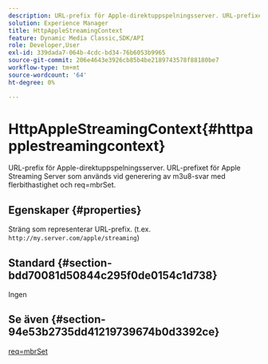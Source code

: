 ```yaml
---
description: URL-prefix för Apple-direktuppspelningsserver. URL-prefixet för Apple Streaming Server som används vid generering av m3u8-svar med flerbithastighet och req=mbrSet.
solution: Experience Manager
title: HttpAppleStreamingContext
feature: Dynamic Media Classic,SDK/API
role: Developer,User
exl-id: 339dada7-064b-4cdc-bd34-76b6053b9965
source-git-commit: 206e4643e3926cb85b4be2189743578f88180be7
workflow-type: tm+mt
source-wordcount: '64'
ht-degree: 0%

---
```


# HttpAppleStreamingContext{#httpapplestreamingcontext}

URL-prefix för Apple-direktuppspelningsserver. URL-prefixet för Apple Streaming Server som används vid generering av m3u8-svar med flerbithastighet och req=mbrSet.

## Egenskaper {#properties}

Sträng som representerar URL-prefix. (t.ex. `http://my.server.com/apple/streaming`)

## Standard {#section-bdd70081d50844c295f0de0154c1d738}

Ingen

## Se även {#section-94e53b2735dd41219739674b0d3392ce}

[req=mbrSet](../../../../../is-api/http-ref/image-serving-api-ref/c-http-protocol-reference/c-command-reference/r-req/r-mbrset.md#reference-603d75babde74508a878c27bd4cced73)
